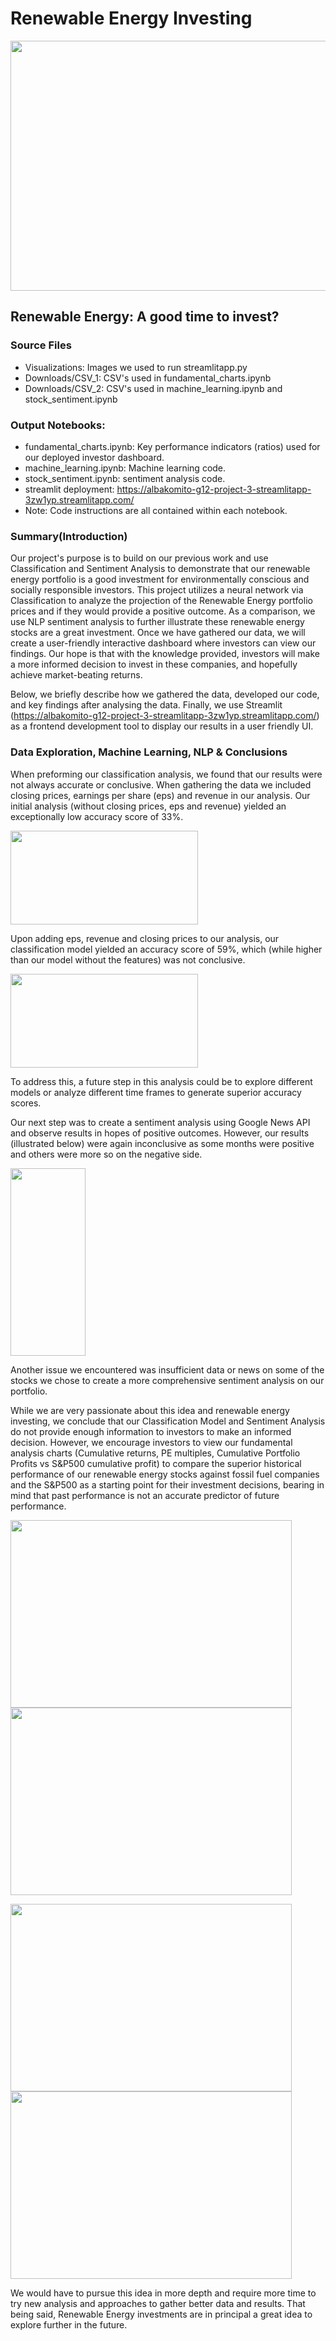 # Renewable Energy Investing 

<img src="https://github.com/albakomito/Renewable-Energy-Investing/blob/main/Visualizations/windfarm.jpg" width="600" height="400">



## Renewable Energy: A good time to invest? 

### Source Files
* Visualizations: Images we used to run streamlitapp.py
* Downloads/CSV_1: CSV's used in fundamental_charts.ipynb
* Downloads/CSV_2: CSV's used in machine_learning.ipynb and stock_sentiment.ipynb

### Output Notebooks: 
* fundamental_charts.ipynb: Key performance indicators (ratios) used for our deployed investor dashboard. 
* machine_learning.ipynb: Machine learning code. 
* stock_sentiment.ipynb: sentiment analysis code. 
* streamlit deployment: https://albakomito-g12-project-3-streamlitapp-3zw1yp.streamlitapp.com/
* Note: Code instructions are all contained within each notebook. 


### Summary(Introduction) 
Our project's purpose is to build on our previous work and use Classification and Sentiment Analysis to demonstrate that our renewable energy portfolio is a good investment for environmentally conscious and socially responsible investors. This project utilizes a neural network via Classification to analyze the projection of the Renewable Energy portfolio prices and if they would provide a positive outcome. As a comparison, we use NLP sentiment analysis to further illustrate these renewable energy stocks are a great investment. Once we have gathered our data, we will create a user-friendly interactive dashboard where investors can view our findings. Our hope is that with the knowledge provided, investors will make a more informed decision to invest in these companies, and hopefully achieve market-beating returns. 

Below, we  briefly describe how we gathered the data,  developed our code, and key findings after analysing the data. Finally, we use Streamlit (https://albakomito-g12-project-3-streamlitapp-3zw1yp.streamlitapp.com/) as a frontend development tool to display our results in a user friendly UI.

### Data Exploration, Machine Learning, NLP & Conclusions
When preforming our classification analysis, we found that our results were not always accurate or conclusive. When gathering the data we included closing prices, earnings per share (eps) and revenue in our analysis. Our initial analysis (without closing prices, eps and revenue) yielded an exceptionally low accuracy score of 33%.

<img src="https://github.com/albakomito/Renewable-Energy-Investing/blob/main/Visualizations/confusion2.jpg" width="300" height="150">

Upon adding eps, revenue and closing prices to our analysis, our classification model yielded an accuracy score of 59%, which (while higher than our model without the features) was not conclusive. 

<img src="https://github.com/albakomito/Renewable-Energy-Investing/blob/main/Visualizations/confusion1.jpg" width="300" height="150">

To address this,  a future step in this analysis could be to explore different models or analyze different time frames to generate superior accuracy scores. 

Our next step was to create a sentiment analysis using Google News API and observe results in hopes of positive outcomes. However,  our results (illustrated below) were again inconclusive as some months were positive and others were more so on the negative side. 

<img src="https://github.com/albakomito/Renewable-Energy-Investing/blob/main/Visualizations/prediction.jpg" width="120" height="300">

Another issue we encountered was insufficient data or news on some of the stocks we chose to create a more comprehensive sentiment analysis on our portfolio. 

While we are very passionate about this idea and renewable energy investing, we conclude that our Classification Model and Sentiment Analysis do not provide enough information to  investors to make an informed decision. However, we encourage investors to view our fundamental analysis charts (Cumulative returns, PE multiples, Cumulative Portfolio Profits vs S&P500 cumulative profit) to compare the superior historical performance of our renewable energy stocks against fossil fuel companies and the S&P500 as a starting point for their investment decisions, bearing in mind that past performance is not an accurate predictor of future performance. 

<img src="https://github.com/albakomito/Renewable-Energy-Investing/blob/main/Visualizations/allcumprof.jpg" width="450" height="300">       <img src="https://github.com/albakomito/Renewable-Energy-Investing/blob/main/Visualizations/pe.jpg" width="450" height="300">

<img src="https://github.com/albakomito/Renewable-Energy-Investing/blob/main/Visualizations/cumprof.jpg" width="450" height="300">   <img src="https://github.com/albakomito/Renewable-Energy-Investing/blob/main/Visualizations/SP500.jpg" width="450" height="300">

We would have to pursue this idea in more depth and require more time to try new analysis and approaches to gather better data and results. That being said, Renewable Energy investments are in principal a great idea to explore further in the future. 
